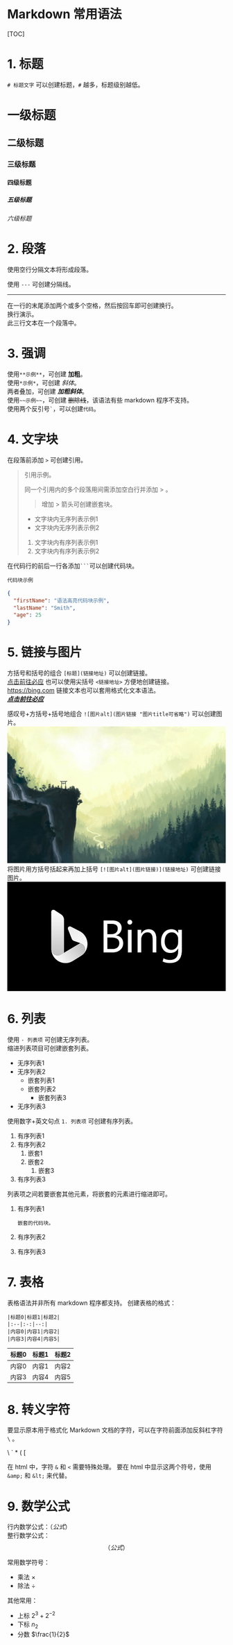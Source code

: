 # Markdown 常用语法

[TOC]

# 1. 标题

`# 标题文字` 可以创建标题，`#` 越多，标题级别越低。

# 一级标题
## 二级标题
### 三级标题
#### 四级标题
##### 五级标题
###### 六级标题

# 2. 段落

使用空行分隔文本将形成段落。

使用 `---` 可创建分隔线。

---

在一行的末尾添加两个或多个空格，然后按回车即可创建换行。  
换行演示。  
此三行文本在一个段落中。

# 3. 强调

使用`**示例**`，可创建 **加粗**。  
使用`*示例*`，可创建 *斜体*。  
两者叠加，可创建 ***加粗斜体***。  
使用`~~示例~~`，可创建 ~~删除线~~，该语法有些 markdown 程序不支持。  
使用两个反引号`` ` ``，可以创建`代码`。

# 4. 文字块

在段落前添加 `>` 可创建引用。
> 引用示例。
>
> 同一个引用内的多个段落用间需添加空白行并添加 > 。
>
>> 增加 > 箭头可创建嵌套块。
>
> - 文字块内无序列表示例1
> - 文字块内无序列表示例2
> 1. 文字块内有序列表示例1
> 2. 文字块内有序列表示例2

在代码行的前后一行各添加`` ``` ``可以创建代码块。
```
代码块示例
```
```json
{
  "firstName": "语法高亮代码块示例",
  "lastName": "Smith",
  "age": 25
}
```

# 5. 链接与图片

方括号和括号的组合 `[标题](链接地址)` 可以创建链接。  
[点击前往必应](https://bing.com)
也可以使用尖括号 `<链接地址>` 方便地创建链接。  
<https://bing.com>
链接文本也可以套用格式化文本语法。  
***[点击前往必应](https://bing.com)***

感叹号+方括号+括号地组合 `![图片alt](图片链接 "图片title可省略")` 可以创建图片。  
![示例图片显示失败提示语](../../img/backgrounds/5.jpg "背景图片")  
将图片用方括号括起来再加上括号 `[![图片alt](图片链接)](链接地址)` 可创建链接图片。  
[![图片显示失败](../../img/Markdown/bing_logo.png)](https://bing.com)

# 6. 列表

使用 `- 列表项` 可创建无序列表。  
缩进列表项目可创建嵌套列表。
- 无序列表1
- 无序列表2
  - 嵌套列表1
  - 嵌套列表2
    - 嵌套列表3
- 无序列表3

使用数字+英文句点 `1. 列表项` 可创建有序列表。

1. 有序列表1
2. 有序列表2
   1. 嵌套1
   2. 嵌套2
      1. 嵌套3
3. 有序列表3

列表项之间若要嵌套其他元素，将嵌套的元素进行缩进即可。

1. 有序列表1
     
    ```
   嵌套的代码块。
    ```

2. 有序列表2
3. 有序列表3

# 7. 表格

表格语法并非所有 markdown 程序都支持。
创建表格的格式：
```
|标题0|标题1|标题2|
|:--|:-:|--:|
|内容0|内容1|内容2|
|内容3|内容4|内容5|
```

|标题0|标题1|标题2|
|:--|:-:|--:|
|内容0|内容1|内容2|
|内容3|内容4|内容5|

# 8. 转义字符

要显示原本用于格式化 Markdown 文档的字符，可以在字符前面添加反斜杠字符  `\` 。

\\  \`  \*  \(  \[

在 html 中，字符 `&` 和 `<` 需要特殊处理。
要在 html 中显示这两个符号，使用 `&amp;` 和 `&lt;` 来代替。

# 9. 数学公式

行内数学公式：$（公式）$  
整行数学公式：$$（公式）$$  

常用数学符号：
- 乘法 $\times$
- 除法 $\div$  

其他常用：
- 上标 $2^3 + 2^{-2}$
- 下标 $n_2$
- 分数 $\frac{1}{2}$